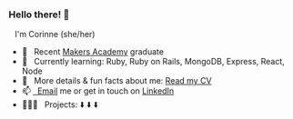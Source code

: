 
### Hello there! 👋 

&ensp; I'm Corinne (she/her)

- 🚀 &nbsp; Recent [Makers Academy](https://makers.tech) graduate
- 🌱 &nbsp; Currently learning: Ruby, Ruby on Rails, MongoDB, Express, React, Node 
- 📝 &nbsp; More details & fun facts about me: [Read my CV](https://github.com/CorinneBosch/CV)
- 📫 <a href="corinne.boesch@gmail.com">&nbsp; Email</a> me or get in touch on <a href="https://www.linkedin.com/in/corinne-b%C3%B6sch">LinkedIn</a>
- 👩🏻‍💻 &nbsp; Projects: ⬇️ ⬇️ ⬇️

